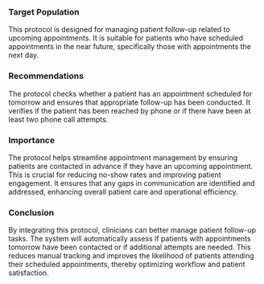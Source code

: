 ### Target Population
This protocol is designed for managing patient follow-up related to upcoming appointments. It is suitable for patients who have scheduled appointments in the near future, specifically those with appointments the next day.
### Recommendations
The protocol checks whether a patient has an appointment scheduled for tomorrow and ensures that appropriate follow-up has been conducted. It verifies if the patient has been reached by phone or if there have been at least two phone call attempts.
### Importance
The protocol helps streamline appointment management by ensuring patients are contacted in advance if they have an upcoming appointment. This is crucial for reducing no-show rates and improving patient engagement. It ensures that any gaps in communication are identified and addressed, enhancing overall patient care and operational efficiency.
### Conclusion
By integrating this protocol, clinicians can better manage patient follow-up tasks. The system will automatically assess if patients with appointments tomorrow have been contacted or if additional attempts are needed. This reduces manual tracking and improves the likelihood of patients attending their scheduled appointments, thereby optimizing workflow and patient satisfaction.
